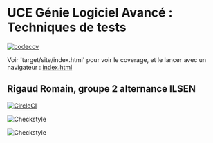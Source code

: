 # UCE Génie Logiciel Avancé : Techniques de tests

[![codecov](https://codecov.io/gh/romain-rigaud/TP1/graph/badge.svg?token=UYDU3VVTO1)](https://codecov.io/gh/romain-rigaud/TP1)

 Voir 'target/site/index.html' pour voir le coverage, et le lancer avec un navigateur :
[index.html](target/site/jacoco/index.html)

## Rigaud Romain, groupe 2 alternance ILSEN

[![CircleCI](https://circleci.com/gh/romain-rigaud/ceri-m1-techniques-de-test.svg?style=svg)](https://app.circleci.com/pipelines/github/romain-rigaud)

![Checkstyle](https://github.com/romain-rigaud/ceri-m1-techniques-de-test/workflows/Checkstyle/badge.svg)

![Checkstyle](target/site/badges/checkstyle.svg)